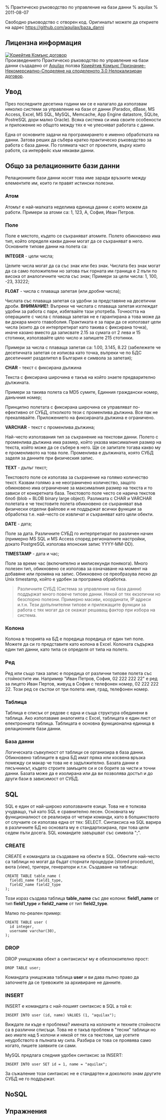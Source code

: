 % Практическо ръководство по управление на бази данни
% aquilax
% 2011-08-07

Свободно ръководство с отворен код. Оригиналът можете да откриете на адрес <https://github.com/aquilax/baza_danni>

## Лицензна информация

<a rel="license" href="http://creativecommons.org/licenses/by-nc-sa/3.0/"><img alt="Криейтив Комънс договор" style="border-width:0" src="http://i.creativecommons.org/l/by-nc-sa/3.0/88x31.png" /></a><br />Произведението <span xmlns:dct="http://purl.org/dc/terms/" href="http://purl.org/dc/dcmitype/Text" property="dct:title" rel="dct:type">Практическо ръководство по управление на бази данни</span> създадено от <a xmlns:cc="http://creativecommons.org/ns#" href="http://bazadanni.com/book" property="cc:attributionName" rel="cc:attributionURL">Aquilax</a> ползва <a rel="license" href="http://creativecommons.org/licenses/by-nc-sa/3.0/">Криейтив Комънс Признание-Некомерсиално-Споделяне на споделеното 3.0 Нелокализиран договор</a>.

## Увод

През последните десетина години ми се е налагало да използвам няколко системи за управление на бази от данни (Paradox, dBase, MS Access, Excel, MS SQL, MySQL, Memcache, App Engine datastore, SQLite, PostreSQL дори малко Oracle). Всяка система си има своите особености и приложение но общото между тях е че улесняват работата с данни.

Една от основните задачи на програмирането е именно обработката на данни. Затова реших да събера кратко практическо ръководство за работа с база данни. По голямата част от проектите, върху които работя, са интерфейс към някакви данни.

## Общо за релационните бази данни

Релационните бази данни носят това име заради връзките между елементите им, които ги правят истински полезни.

### Атом

Атомът е най-малката неделима единица данни с която можем да работи. Примери за атоми са: 1, 123, А, София, Иван Петров.

### Поле

Поле е мястото, където се съхраняват атомите. Полето обикновено има тип, който определя какви данни могат да се съхраняват в него. Основните типове данни на полета са:

**INTEGER** - цели числа;

Целите числа могат да са със знак или без знак. Числата без знак могат да са само положителни но затова пък горната им граница е 2 пъти по висока от аналогичните числа със знак; Примери за цели числа: 1, 100, -23, 33222;

  **FLOAT** - числа с плаваща запетая (или дробни числа);

Числата със плаваща запетая са удобни за представяне на десетични дроби. **ВНИМАНИЕ!**: Въпреки че числата с плаваща запетая изглеждат удобни за работа с пари, избягвайте тази употреба. Точността на операциите с числа с плаваща запетая не е гарантирана а това може да ви докара много главоболия. Практиката е за пари да се използват цели числа (които да се интерпретират като такива с фиксирана точка), иначе казано вместо да записвате 2.15 за сумата от 2 лева и 15 стотинки, използвайте цяло число и запишете 215 стотинки.

Примери за числа с плаваща запетая са: 1.00, 3.145, 8.22 (забележете че десетичната запетая се изписва като точка, въпреки че по БДС десетичният разделител в България е символа за запетая);

  **CHAR** - текст с фиксирана дължина

Текста с фиксирана широчина е такъв на който знаете предварително дължината. 

Примери за такива полета са MD5 сумите, Единния граждански номер, данъчния номер;

Принципно полетата с фиксирана широчина се управляват по-ефективно от СУБД, отколкото тези с променлива дължина. Все пак не прекалявайте. Приложението на фиксираната дължина е ограничено.
 
  **VARCHAR** - текст с променлива дължина;
  
Най-често използвания тип за съхранение на текстови данни. Полето с променлива дължина има размер, който указва максималния размер на текста, който може да се събере в него. Ще се запитате тогава какво му е променливото на това поле. Променлива е дължината, която СУБД заделя за данните при физическия запис.

  **TEXT** - дълъг текст;

Текстовото поле се използва за съхранение на голямо количество текст. Казвам голямо а не неограничено количество, защото обикновено има ограничение за максималния размер на текста и то зависи от конкретната база. Текстовото поле често се нарича текстов блоб (blob = BLOB binary large object). Разликата с CHAR и VARCHAR полетата е че текстовите полета обикновено се съхраняват във физически отделни файлове и не поддържат всички функции за обработка т.е. най-често се извличат и съхраняват като цели обекти.
  
  **DATE** - дата;
  
Поле за дата. Различните СУБД го интерпретират по различен начин (примерно MS SQL и MS Access според регионалните настройки, докато PostgreSQL използва японския запис YYYY-MM-DD).

  **TIMESTAMP** - дата и час;

Поле за време час (включително и милисекунди понякога). Много полезен тип, обикновено се използва за означаване на момент на добавяне или промяна на запис. Обикновено се преобразува лесно до Unix timestamp, който е удобен за програмна обработка.

>  Различните СУБД (Система за управление на база данни) поддържат много повече типове данни. Някой от тях екзотични но безспорно полезни. Примерно масиви, координати, IP адреси и.т.н. Тези допълнителни типове и прилежащите функции за работа с тях могат да се окажат решаващ фактор при избора на система.

### Колона

Колона в теорията на БД е поредица поредица от един тип поле. Можете да си го представите като колона в Excel. Колоната съдържа един тип данни, като типа се определя от типа на полето.

### Ред

Ред или също така запис е поредица от различни типове полета със стойностите им. Например "Иван Петров, София, 02 222 222 22" е ред за лицето Иван Пертов, живущ в София с телефонен номер, 02 222 222 22. Този ред се състои от три полета: име, град, телефонен номер.

### Таблица

Таблица е списък от редове с една и съща структура обединени в таблица. Ако използваме аналогията с Excel, таблицата е един лист от електронната таблица. Таблицата е основна функционална единица в релационните бази данни.

### База данни

Логическата съвкупност от таблици се организира в база данни. Обикновено таблиците в една БД имат пряка или косвена връзка помежду си макар че това не е задължително. Базата данни е пясъчникът, където строите замъците си и се борите за чисти и точни данни. Базата може да е изолирана или да ви позволява достъп и до други бази в зависимост от СУБД.


## SQL

SQL е един от най-широко използваните езици. Това не е толкова учудващо, тъй като SQL е сравнително лесен. Основната му функционалност се реализира от четири команди, като в болшинството от случаите се използва една от тях: SELECT. Синтаксиса на SQL варира в различните БД но основата му е стандартизирана, при това цели седем пъти досега. SQL командите завършват със символа ";".

### CREATE

CREATE е командата за създаване на обекти в SQL. Обектите най-често са таблици но могат да бъдат сторнати процедури (stored procedure), вюта (view), тригери, генератори и.т.н. Създаване на таблица:

    CREATE TABLE table_name (
      field1_name field1_type,
      field2_name field2_type
    );

Този израз създава таблица **table_name** със две колони: **field1_name** от тип **field1_type** и **field2_name** от тип **field2_type**.

Малко по-реален пример:

    CREATE TABLE user (
      id integer,
      username varchar(30),
    );

### DROP

DROP унищожава обект а синтаксисът му е обезпокоително прост:

    DROP TABLE user;

Командата унищожава таблица **user** и ви дава пълно право да започнете да се тревожите за архивиране не данните.

### INSERT

INSERT е командата с най-лошият синтаксис в SQL а той е:

    INSERT INTO user (id, name) VALUES (1, "aquilax");

Виждате ли къде е проблема? имената на колоните и техните стойности са в различни списъци. Това не е такъв проблем в "тесни" таблици но ако имате над 5 колони и някой от тях са текстови, ще усетите неудобството в пълната му сила. Разбира се това се проявява само когато, пишете заявките си сами. 

MySQL предлага следния удобен синтаксис за INSERT:

    INSERT INTO user SET id = 1, name = "aquilax";

За съжаление този синтаксис не е стандартен и доколкото знам другите СУБД не го поддържат.

## NoSQL

## Упражнения

